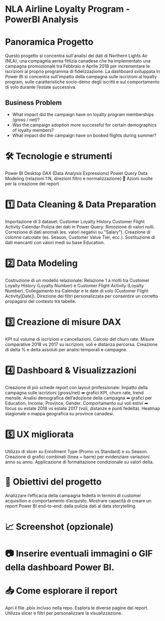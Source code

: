 # NLA Airline Loyalty Program - PowerBI Analysis

# Panoramica Progetto
Questo progetto si concentra sull'analisi dei dati di Northern Lights Air (NLA), una compagnia aerea fittizia canadese che ha implementato una campagna promozionale tra Febbraio e Aprile 2018 per incrementare le iscrizioni al proprio programma di fidelizzazione.
La dashboard sviluppata in Power BI si concentra sull’impatto della campagna sulle iscrizioni al loyalty program, sulle caratteristiche socio-demo degli iscritti e sul comportamento di volo durante l’estate successiva.

## Business Problem
+ What impact did the campaign have on loyalty program memberships (gross / net)?
+ Was the campaign adoption more successful for certain demographics of loyalty members?
+ What impact did the campaign have on booked flights during summer?

# 🛠 Tecnologie e strumenti
Power BI Desktop
DAX (Data Analysis Expressions)
Power Query
Data Modeling (relazioni 1:N, direzioni filtro e normalizzazione)
🚀 Azioni svolte per la creazione del report

# 1️⃣ Data Cleaning & Data Preparation
Importazione di 3 dataset:
Customer Loyalty History
Customer Flight Activity
Calendar
Pulizia dei dati in Power Query:
Rimozione di valori nulli.
Correzione di dati anomali (es. valori negativi su "Salary").
Creazione di colonne calcolate (es. Season, Customer Value Tier, ecc.).
Sostituzione di dati mancanti con valori medi su base Education.

# 2️⃣ Data Modeling
Costruzione di un modello relazionale:
Relazione 1 a molti tra Customer Loyalty History (Loyalty Number) e Customer Flight Activity (Loyalty Number).
Collegamento tra Calendar e le date di volo (Customer Flight Activity[Date]).
Direzione dei filtri personalizzata per consentire un corretto propagarsi del contesto tra tabelle.

# 3️⃣ Creazione di misure DAX
KPI sul volume di iscrizioni e cancellazioni.
Calcolo del churn rate.
Misure comparative 2018 vs 2017 su iscrizioni, voli e distanza percorsa.
Creazione di delta % e delta assoluti per analisi temporali e campagne.

# 4️⃣ Dashboard & Visualizzazioni
Creazione di più schede report con layout professionale:
Impatto della campagna sulle iscrizioni (gross/net) ➡ grafici KPI, churn rate, trend mensile.
Analisi demografica dell’adozione della campagna ➡ grafici per Education, Income, Province, Gender.
Comportamento sui voli estivi ➡ focus su estate 2018 vs estate 2017 (voli, distanze e punti fedeltà).
Heatmap stagionale e mappa geografica su province canadesi.

# 5️⃣ UX migliorata
Utilizzo di slicer su Enrollment Type (Promo vs Standard) e su Season.
Creazione di grafici combinati (linea + barre) per evidenziare variazioni anno su anno.
Applicazione di formattazione condizionale su valori delta.

# 🎯 Obiettivi del progetto
Analizzare l’efficacia della campagna fedeltà in termini di customer acquisition e comportamento d’acquisto.
Mostrare capacità di creare un report Power BI end-to-end: dalla pulizia dati al data storytelling.

# 📈 Screenshot (opzionale)

# 📷 Inserire eventuali immagini o GIF della dashboard Power BI.

# 📥 Come esplorare il report
Apri il file .pbix incluso nella repo.
Esplora le diverse pagine del report.
Utilizza slicer e filtri per personalizzare la visualizzazione.
